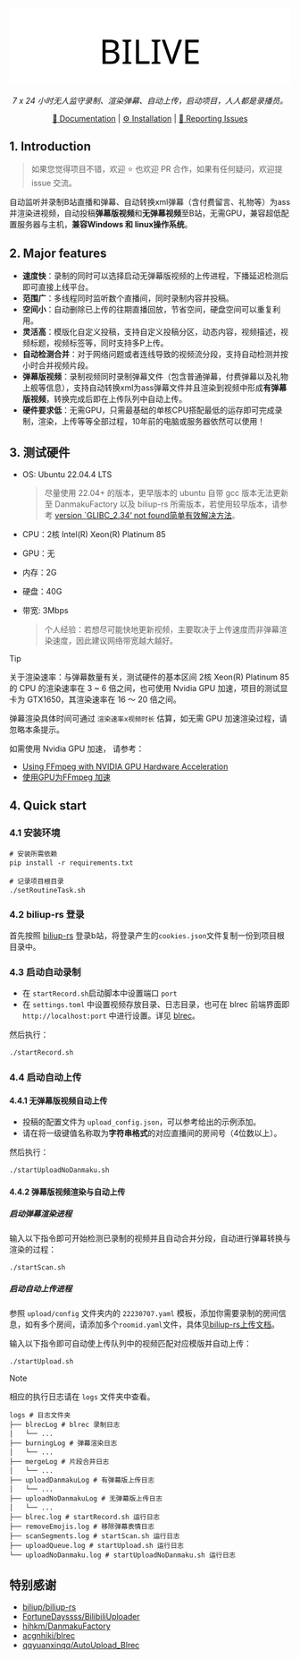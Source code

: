 <div align="center">
  <picture>
    <source media="(prefers-color-scheme: dark)" srcset="assets/headerDark.svg" />
    <img src="assets/headerLight.svg" alt="BILIVE" />
  </picture>

*7 x 24 小时无人监守录制、渲染弹幕、自动上传，启动项目，人人都是录播员。*

[:page_facing_up: Documentation](#major-features) |
[:gear: Installation](#quick-start) |
[:thinking: Reporting Issues](https://github.com/timerring/bilive/issues/new/choose)

</div>

##  1. Introduction

> 如果您觉得项目不错，欢迎 :star: 也欢迎 PR 合作，如果有任何疑问，欢迎提 issue 交流。

自动监听并录制B站直播和弹幕、自动转换xml弹幕（含付费留言、礼物等）为ass并渲染进视频，自动投稿**弹幕版视频**和**无弹幕视频**至B站，无需GPU，兼容超低配置服务器与主机，**兼容Windows 和 linux操作系统**。


## 2. Major features

- **速度快**：录制的同时可以选择启动无弹幕版视频的上传进程，下播延迟检测后即可直接上线平台。
- **范围广**：多线程同时监听数个直播间，同时录制内容并投稿。
- **空间小**：自动删除已上传的往期直播回放，节省空间，硬盘空间可以重复利用。
- **灵活高**：模版化自定义投稿，支持自定义投稿分区，动态内容，视频描述，视频标题，视频标签等，同时支持多P上传。
- **自动检测合并**：对于网络问题或者连线导致的视频流分段，支持自动检测并按小时合并视频片段。
- **弹幕版视频**：录制视频同时录制弹幕文件（包含普通弹幕，付费弹幕以及礼物上舰等信息），支持自动转换xml为ass弹幕文件并且渲染到视频中形成**有弹幕版视频**，转换完成后即在上传队列中自动上传。
- **硬件要求低**：无需GPU，只需最基础的单核CPU搭配最低的运存即可完成录制，渲染，上传等等全部过程，10年前的电脑或服务器依然可以使用！

## 3. 测试硬件
+ OS: Ubuntu 22.04.4 LTS

  >尽量使用 22.04+ 的版本，更早版本的 ubuntu 自带 gcc 版本无法更新至 DanmakuFactory 以及 biliup-rs 所需版本，若使用较早版本，请参考 [version `GLIBC_2.34‘ not found简单有效解决方法](https://blog.csdn.net/huazhang_001/article/details/128828999)。
+ CPU：2核 Intel(R) Xeon(R) Platinum 85
+ GPU：无
+ 内存：2G
+ 硬盘：40G
+ 带宽: 3Mbps
  > 个人经验：若想尽可能快地更新视频，主要取决于上传速度而非弹幕渲染速度，因此建议网络带宽越大越好。

> [!TIP]
> 关于渲染速率：与弹幕数量有关，测试硬件的基本区间 2核 Xeon(R) Platinum 85 的 CPU 的渲染速率在 3 ~ 6 倍之间，也可使用 Nvidia GPU 加速，项目的测试显卡为 GTX1650，其渲染速率在 16 ～ 20 倍之间。 
> 
> 弹幕渲染具体时间可通过 `渲染速率x视频时长` 估算，如无需 GPU 加速渲染过程，请忽略本条提示。
> 
> 如需使用 Nvidia GPU 加速，
> 请参考：
> + [Using FFmpeg with NVIDIA GPU Hardware Acceleration](https://docs.nvidia.com/video-technologies/video-codec-sdk/12.0/ffmpeg-with-nvidia-gpu/index.html)
> + [使用GPU为FFmpeg 加速](https://yukihane.work/li-gong/ffmpeg-with-gpu)

## 4. Quick start
### 4.1 安装环境
```
# 安装所需依赖
pip install -r requirements.txt

# 记录项目根目录
./setRoutineTask.sh
```
### 4.2 biliup-rs 登录

首先按照 [biliup-rs](https://github.com/biliup/biliup-rs) 登录b站，将登录产生的`cookies.json`文件复制一份到项目根目录中。

### 4.3 启动自动录制

- 在 `startRecord.sh`启动脚本中设置端口 `port`
- 在 `settings.toml` 中设置视频存放目录、日志目录，也可在 blrec 前端界面即`http://localhost:port` 中进行设置。详见 [blrec](https://github.com/acgnhiki/blrec)。

然后执行：

```bash
./startRecord.sh
```
### 4.4 启动自动上传
#### 4.4.1 无弹幕版视频自动上传

- 投稿的配置文件为 `upload_config.json`，可以参考给出的示例添加。
- 请在将一级键值名称取为**字符串格式**的对应直播间的房间号（4位数以上）。

然后执行：
```bash
./startUploadNoDanmaku.sh
```

#### 4.4.2 弹幕版视频渲染与自动上传

##### 启动弹幕渲染进程

输入以下指令即可开始检测已录制的视频并且自动合并分段，自动进行弹幕转换与渲染的过程：

```bash
./startScan.sh
```

##### 启动自动上传进程

参照 `upload/config` 文件夹内的 `22230707.yaml` 模板，添加你需要录制的房间信息，如有多个房间，请添加多个`roomid.yaml`文件，具体见[biliup-rs上传文档](https://biliup.github.io/biliup-rs/Guide.html#useage)。

输入以下指令即可自动使上传队列中的视频匹配对应模版并自动上传：

```bash
./startUpload.sh
```

> [!NOTE]
> 相应的执行日志请在 `logs` 文件夹中查看。
> ```
> logs # 日志文件夹
> ├── blrecLog # blrec 录制日志
> │   └── ...
> ├── burningLog # 弹幕渲染日志
> │   └── ...
> ├── mergeLog # 片段合并日志
> │   └── ...
> ├── uploadDanmakuLog # 有弹幕版上传日志
> │   └── ...
> ├── uploadNoDanmakuLog # 无弹幕版上传日志
> │   └── ...
> ├── blrec.log # startRecord.sh 运行日志
> ├── removeEmojis.log # 移除弹幕表情日志
> ├── scanSegments.log # startScan.sh 运行日志
> ├── uploadQueue.log # startUpload.sh 运行日志
> └── uploadNoDanmaku.log # startUploadNoDanmaku.sh 运行日志
> ```

## 特别感谢

- [biliup/biliup-rs](https://github.com/biliup/biliup-rs)
- [FortuneDayssss/BilibiliUploader](https://github.com/FortuneDayssss/BilibiliUploader)
- [hihkm/DanmakuFactory](https://github.com/hihkm/DanmakuFactory)
- [acgnhiki/blrec](https://github.com/acgnhiki/blrec)
- [qqyuanxinqq/AutoUpload_Blrec](https://github.com/qqyuanxinqq/AutoUpload_Blrec)